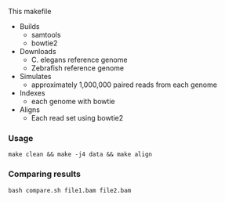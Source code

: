 This makefile

- Builds
  - samtools
  - bowtie2
- Downloads
  - C. elegans reference genome
  - Zebrafish reference genome
- Simulates
  - approximately 1,000,000 paired reads from each genome
- Indexes
  - each genome with bowtie
- Aligns
  - Each read set using bowtie2

### Usage

```
make clean && make -j4 data && make align
```

### Comparing results

```
bash compare.sh file1.bam file2.bam
```
